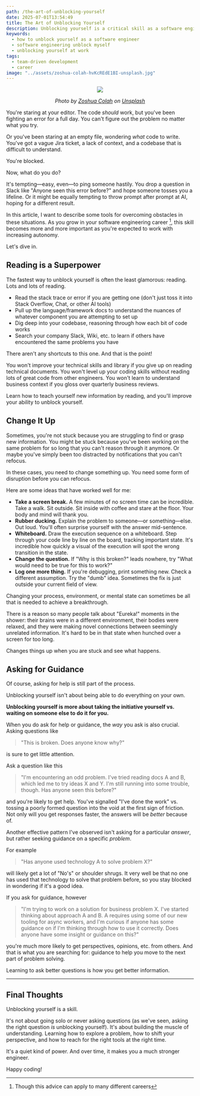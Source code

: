 ```yaml
---
path: /the-art-of-unblocking-yourself
date: 2025-07-01T13:54:49
title: The Art of Unblocking Yourself
description: Unblocking yourself is a critical skill as a software engineer. But unblocking yourself doesn't mean you power through or suffer in silence without help.
keywords:
  - how to unblock yourself as a software engineer
  - software engineering unblock myself
  - unblocking yourself at work
tags:
  - team-driven development
  - career
image: "../assets/zoshua-colah-hvKcREdE1BI-unsplash.jpg" 
---
```


<center>

![](../assets/zoshua-colah-hvKcREdE1BI-unsplash.jpg)

<span class="credit">

<i> 
    
Photo by <a href="https://unsplash.com/@zoshuacolah?utm_content=creditCopyText&utm_medium=referral&utm_source=unsplash">Zoshua Colah</a> on <a href="https://unsplash.com/photos/a-detour-sign-on-the-side-of-the-road-hvKcREdE1BI?utm_content=creditCopyText&utm_medium=referral&utm_source=unsplash">Unsplash</a>

</i>

</span>

</center>

You're staring at your editor. The code *should* work, but you've been fighting an error for a full day. You can't figure out the problem no matter what you try.

Or you've been staring at an empty file, wondering *what* code to write. You've got a vague Jira ticket, a lack of context, and a codebase that is difficult to understand.

You're blocked.

Now, what do you do?

It's tempting—easy, even—to ping someone hastily. You drop a question in Slack like "Anyone seen this error before?" and hope someone tosses you a lifeline. Or it might be equally tempting to throw prompt after prompt at AI, hoping for a different result.

In this article, I want to describe some tools for overcoming obstacles in these situations. As you grow in your software engineering career [^1], this skill becomes more and more important as you're expected to work with increasing autonomy.

Let's dive in.

## Reading is a Superpower

The fastest way to unblock yourself is often the least glamorous: reading. Lots and lots of reading.

* Read the stack trace or error if you are getting one (don't just toss it into Stack Overflow, Chat, or other AI tools)
* Pull up the language/framework docs to understand the nuances of whatever component you are attempting to set up
* Dig deep into your codebase, reasoning through how each bit of code works
* Search your company Slack, Wiki, etc. to learn if others have encountered the same problems you have

There aren't any shortcuts to this one. And that is the point!

You won't improve your technical skills and library if you give up on reading technical documents. You won't level up your coding skills without reading lots of great code from other engineers. You won't learn to understand business context if you gloss over quarterly business reviews. 

Learn how to teach yourself new information by reading, and you'll improve your ability to unblock yourself.

## Change It Up

Sometimes, you're not stuck because you are struggling to find or grasp new information. You might be stuck because you've been working on the same problem for so long that you can't reason through it anymore. Or maybe you've simply been too distracted by notifications that you can't refocus.
 
In these cases, you need to change something up. You need some form of disruption before you can refocus. 

Here are some ideas that have worked well for me:

- **Take a screen break.** A few minutes of no screen time can be incredible. Take a walk. Sit outside. Sit inside with coffee and stare at the floor. Your body and mind will thank you.
- **Rubber ducking.** Explain the problem to someone—or something—else. Out loud. You'll often surprise yourself with the answer mid-sentence.
- **Whiteboard.** Draw the execution sequence on a whiteboard. Step through your code line by line on the board, tracking important state. It's incredible how quickly a visual of the execution will spot the wrong transition in the state.
- **Change the question.** If "Why is this broken?" leads nowhere, try "What would need to be true for this to work?" 
- **Log one more thing.** If you're debugging, print something new. Check a different assumption. Try the "dumb" idea. Sometimes the fix is just outside your current field of view.

Changing your process, environment, or mental state can sometimes be all that is needed to achieve a breakthrough. 

There is a reason so many people talk about "Eureka!" moments in the shower: their brains were in a different environment, their bodies were relaxed, and they were making novel connections between seemingly unrelated information. It's hard to be in that state when hunched over a screen for too long.

Changes things up when you are stuck and see what happens.

## Asking for Guidance

Of course, asking for help is still part of the process. 

Unblocking yourself isn't about being able to do everything on your own.
 
**Unblocking yourself is more about taking the initiative yourself vs. waiting on someone else to do it for you.**

When you do ask for help or guidance, the _way_ you ask is also crucial. Asking questions like

> "This is broken. Does anyone know why?"

is sure to get little attention. 

Ask a question like this

> "I'm encountering an odd problem. I've tried reading docs A and B, which led me to try ideas X and Y. I'm still running into some trouble, though. Has anyone seen this before?"

and you're likely to get help. You've signalled "I've done the work" vs. tossing a poorly formed question into the void at the first sign of friction. Not only will you get responses faster, the answers will be _better_ because of.

Another effective pattern I've observed isn't asking for a particular _answer_, but rather seeking guidance on a specific _problem_. 

For example

> "Has anyone used technology A to solve problem X?"

will likely get a lot of "No's" or shoulder shrugs. It very well be that no one has used that technology to solve that problem before, so you stay blocked in wondering if it's a good idea.

If you ask for guidance, however

> "I'm trying to work on a solution for business problem X. I've started thinking about approach A and B. A requires using some of our new tooling for async workers, and I'm curious if anyone has some guidance on if I'm thinking through how to use it correctly. Does anyone have some insight or guidance on this?"

you're much more likely to get perspectives, opinions, etc. from others. And that is what you are searching for: guidance to help you move to the next part of problem solving.

Learning to ask better questions is how you get better information.

---

## Final Thoughts

Unblocking yourself is a skill.

It's not about going solo or never asking questions (as we've seen, asking the right question _is_ unblocking yourself). It's about building the muscle of understanding. Learning how to explore a problem, how to shift your perspective, and how to reach for the right tools at the right time.

It's a quiet kind of power. And over time, it makes you a much stronger engineer.

Happy coding!

[^1]: Though this advice can apply to many different careers


